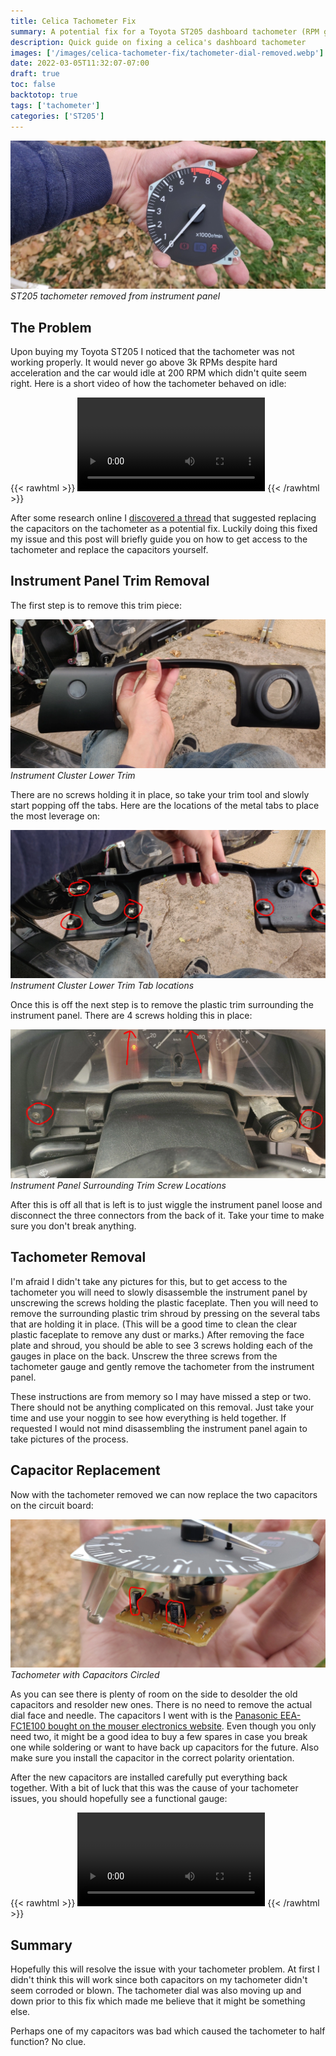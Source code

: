 ```yaml
---
title: Celica Tachometer Fix
summary: A potential fix for a Toyota ST205 dashboard tachometer (RPM gauge) that has issues getting it up.
description: Quick guide on fixing a celica's dashboard tachometer
images: ['/images/celica-tachometer-fix/tachometer-dial-removed.webp']
date: 2022-03-05T11:32:07-07:00
draft: true
toc: false
backtotop: true
tags: ['tachometer']
categories: ['ST205']
---
```


![ST205 tachometer removed from instrument panel](/images/celica-tachometer-fix/tachometer-dial-removed.webp) *ST205 tachometer removed from instrument panel*

## The Problem

Upon buying my Toyota ST205 I noticed that the tachometer was not working properly. It would never go above 3k RPMs despite hard acceleration and the car would idle at 200 RPM which didn't quite seem right. Here is a short video of how the tachometer behaved on idle:

{{< rawhtml >}}
<video controls preload="auto">
  <source src="/images/celica-tachometer-fix/tachometer-before.mp4">
  <span>Sorry, your browser doesn't support embedded videos.</span>
</video>
{{< /rawhtml >}}

After some research online I [discovered a thread](https://www.alltrac.net/phpBB2/viewtopic.php?t=49471) that suggested replacing the capacitors on the tachometer as a potential fix. Luckily doing this fixed my issue and this post will briefly guide you on how to get access to the tachometer and replace the capacitors yourself.

## Instrument Panel Trim Removal

The first step is to remove this trim piece:

![Instrument Cluster Lower Trim](/images/celica-tachometer-fix/instrument-cluster-lower-trim.webp) *Instrument Cluster Lower Trim*

 There are no screws holding it in place, so take your trim tool and slowly start popping off the tabs. Here are the locations of the metal tabs to place the most leverage on:

![Instrument Cluster Lower Trim Tab locations](/images/celica-tachometer-fix/instrument-cluster-lower-trim-rear.webp) *Instrument Cluster Lower Trim Tab locations*

Once this is off the next step is to remove the plastic trim surrounding the instrument panel. There are 4 screws holding this in place:

![Instrument Panel Surrounding Trim Screw Locations](/images/celica-tachometer-fix/instrument-panel-shroud-screws.webp) *Instrument Panel Surrounding Trim Screw Locations*

After this is off all that is left is to just wiggle the instrument panel loose and disconnect the three connectors from the back of it. Take your time to make sure you don't break anything.

## Tachometer Removal

I'm afraid I didn't take any pictures for this, but to get access to the tachometer you will need to slowly disassemble the instrument panel by unscrewing the screws holding the plastic faceplate. Then you will need to remove the surrounding plastic trim shroud by pressing on the several tabs that are holding it in place. (This will be a good time to clean the clear plastic faceplate to remove any dust or marks.) After removing the face plate and shroud, you should be able to see 3 screws holding each of the gauges in place on the back. Unscrew the three screws from the tachometer gauge and gently remove the tachometer from the instrument panel.

These instructions are from memory so I may have missed a step or two. There should not be anything complicated on this removal. Just take your time and use your noggin to see how everything is held together. If requested I would not mind disassembling the instrument panel again to take pictures of the process.

## Capacitor Replacement

Now with the tachometer removed we can now replace the two capacitors on the circuit board:

![Tachometer with Capacitors Circled](/images/celica-tachometer-fix/tachometer-dial-capacitors.webp) *Tachometer with Capacitors Circled*

As you can see there is plenty of room on the side to desolder the old capacitors and resolder new ones. There is no need to remove the actual dial face and needle. The capacitors I went with is the [Panasonic EEA-FC1E100 bought on the mouser electronics website](https://www.mouser.com/ProductDetail/Panasonic/EEA-FC1E100?qs=nLJruSqDb94EJwiFQJd4iw%3D%3D). Even though you only need two, it might be a good idea to buy a few spares in case you break one while soldering or want to have back up capacitors for the future. Also make sure you install the capacitor in the correct polarity orientation.

After the new capacitors are installed carefully put everything back together. With a bit of luck that this was the cause of your tachometer issues, you should hopefully see a functional gauge:

{{< rawhtml >}}
<video controls preload="auto">
  <source src="/images/celica-tachometer-fix/tachometer-after.mp4">
  <span>Sorry, your browser doesn't support embedded videos.</span>
</video>
{{< /rawhtml >}}

## Summary

Hopefully this will resolve the issue with your tachometer problem. At first I didn't think this will work since both capacitors on my tachometer didn't seem corroded or blown. The tachometer dial was also moving up and down prior to this fix which made me believe that it might be something else.

Perhaps one of my capacitors was bad which caused the tachometer to half function? No clue.
